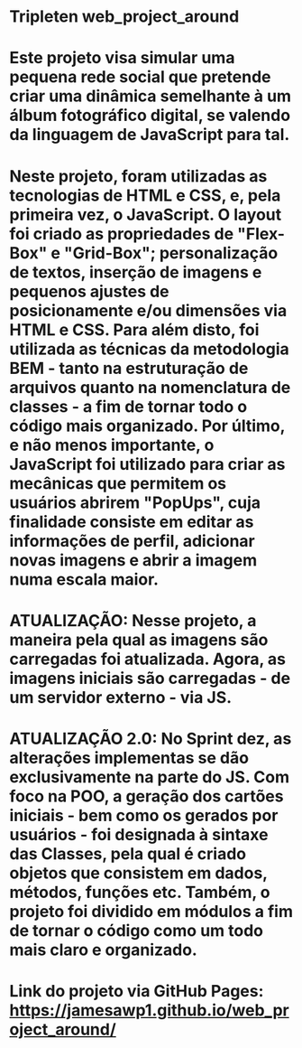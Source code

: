 # Tripleten web_project_around

# Este projeto visa simular uma pequena rede social que pretende criar uma dinâmica semelhante à um álbum fotográfico digital, se valendo da linguagem de JavaScript para tal.

# Neste projeto, foram utilizadas as tecnologias de HTML e CSS, e, pela primeira vez, o JavaScript. O layout foi criado as propriedades de "Flex-Box" e "Grid-Box"; personalização de textos, inserção de imagens e pequenos ajustes de posicionamente e/ou dimensões via HTML e CSS. Para além disto, foi utilizada as técnicas da metodologia BEM - tanto na estruturação de arquivos quanto na nomenclatura de classes - a fim de tornar todo o código mais organizado. Por último, e não menos importante, o JavaScript foi utilizado para criar as mecânicas que permitem os usuários abrirem "PopUps", cuja finalidade consiste em editar as informações de perfil, adicionar novas imagens e abrir a imagem numa escala maior.

# ATUALIZAÇÃO: Nesse projeto, a maneira pela qual as imagens são carregadas foi atualizada. Agora, as imagens iniciais são carregadas - de um servidor externo - via JS.

# ATUALIZAÇÃO 2.0: No Sprint dez, as alterações implementas se dão exclusivamente na parte do JS. Com foco na POO, a geração dos cartões iniciais - bem como os gerados por usuários - foi designada à sintaxe das Classes, pela qual é criado objetos que consistem em dados, métodos, funções etc. Também, o projeto foi dividido em módulos a fim de tornar o código como um todo mais claro e organizado.

# Link do projeto via GitHub Pages: https://jamesawp1.github.io/web_project_around/
